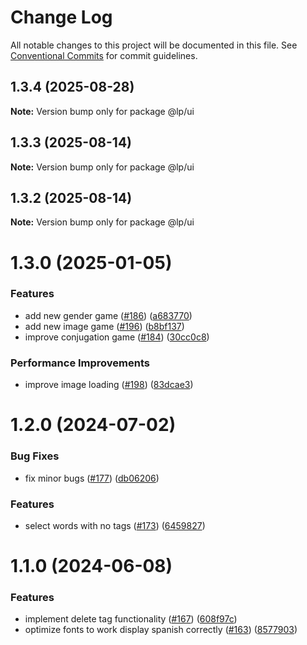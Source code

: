 # Change Log

All notable changes to this project will be documented in this file.
See [Conventional Commits](https://conventionalcommits.org) for commit guidelines.

## 1.3.4 (2025-08-28)

**Note:** Version bump only for package @lp/ui

## 1.3.3 (2025-08-14)

**Note:** Version bump only for package @lp/ui

## 1.3.2 (2025-08-14)

**Note:** Version bump only for package @lp/ui

# 1.3.0 (2025-01-05)

### Features

- add new gender game ([#186](https://github.com/marusyaganza/lp-monorepo/issues/186)) ([a683770](https://github.com/marusyaganza/lp-monorepo/commit/a6837707b03293c1d7c3520aa4ec6444e26c0d89))
- add new image game ([#196](https://github.com/marusyaganza/lp-monorepo/issues/196)) ([b8bf137](https://github.com/marusyaganza/lp-monorepo/commit/b8bf137056005faf1d37471d0c71ba1ac3887023))
- improve conjugation game ([#184](https://github.com/marusyaganza/lp-monorepo/issues/184)) ([30cc0c8](https://github.com/marusyaganza/lp-monorepo/commit/30cc0c8d0adc3b2be3f57916f1b32a17154c7e3e))

### Performance Improvements

- improve image loading ([#198](https://github.com/marusyaganza/lp-monorepo/issues/198)) ([83dcae3](https://github.com/marusyaganza/lp-monorepo/commit/83dcae3adbc51996499d47641fe44939b1c4214a))

# 1.2.0 (2024-07-02)

### Bug Fixes

- fix minor bugs ([#177](https://github.com/marusyaganza/lp-monorepo/issues/177)) ([db06206](https://github.com/marusyaganza/lp-monorepo/commit/db0620660b9672204613def0c00c6fef3b1d6817))

### Features

- select words with no tags ([#173](https://github.com/marusyaganza/lp-monorepo/issues/173)) ([6459827](https://github.com/marusyaganza/lp-monorepo/commit/64598273c12f64a068e5912285f8c504c85ceeb7))

# 1.1.0 (2024-06-08)

### Features

- implement delete tag functionality ([#167](https://github.com/marusyaganza/lp-monorepo/issues/167)) ([608f97c](https://github.com/marusyaganza/lp-monorepo/commit/608f97cefbb60c9dd6f33d6d962fe5c4332068c1))
- optimize fonts to work display spanish correctly ([#163](https://github.com/marusyaganza/lp-monorepo/issues/163)) ([8577903](https://github.com/marusyaganza/lp-monorepo/commit/85779032a72d2eda552cc6d8f86298f5e2f009f9))
